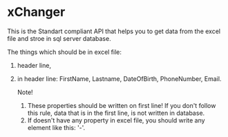 # xChanger
This is the Standart compliant API that  helps you to get data from the excel file and stroe in sql server database.

The things which should be in excel file:
  1. header line,
  2. in header line:
     FirstName, Lastname, DateOfBirth, PhoneNumber, Email.

     Note!
     1. These properties should be written on first line!
        If you don't follow this rule, data that is in the first line, is not written in database.
     2. If doesn't have any property in excel file, you should write any element like this: '-'.
